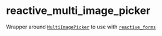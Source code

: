 # reactive_multi_image_picker

Wrapper around [`MultiImagePicker`](https://pub.dev/packages/multi_image_picker) to use with [`reactive_forms`](https://pub.dev/packages/reactive_forms)
